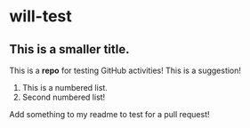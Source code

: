 # will-test
## This is a smaller title.
This is a **repo** for testing GitHub activities! This is a suggestion!

1. This is a numbered list.
2. Second numbered list!

Add something to my readme to test for a pull request!
